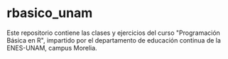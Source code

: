 # rbasico_unam
Este repositorio contiene las clases y ejercicios del curso "Programación Básica en R", impartido por el departamento de educación continua de la ENES-UNAM, campus Morelia.
